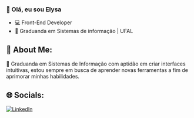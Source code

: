 ### :cherries: Olá, eu sou Elysa

- 💻 Front-End Developer
- :notebook: Graduanda em Sistemas de informação | UFAL

## 💫 About Me:
🔭 Graduanda em Sistemas de Informação com aptidão em criar interfaces intuitivas, estou sempre em busca de aprender novas ferramentas a fim de aprimorar minhas habilidades.

## 🌐 Socials:
[![LinkedIn](https://img.shields.io/badge/LinkedIn-%230077B5.svg?logo=linkedin&logoColor=white)](https://www.linkedin.com/in/elysa-francyne-a38a73248/)



<!--
**efrancyne/efrancyne** is a ✨ _special_ ✨ repository because its `README.md` (this file) appears on your GitHub profile.

Here are some ideas to get you started:

- 🔭 I’m currently working on ...
- 🌱 I’m currently learning ...
- 👯 I’m looking to collaborate on ...
- 🤔 I’m looking for help with ...
- 💬 Ask me about ...
- 📫 How to reach me: ...
- 😄 Pronouns: ...
- ⚡ Fun fact: ...
-->
